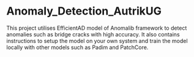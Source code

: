 # Anomaly_Detection_AutrikUG
This project utilises EfficientAD model of Anomalib framework to detect anomalies such as bridge cracks with high accuracy. It also contains instructions to setup the model on your own system and train the model locally with other models such as Padim and PatchCore. 
